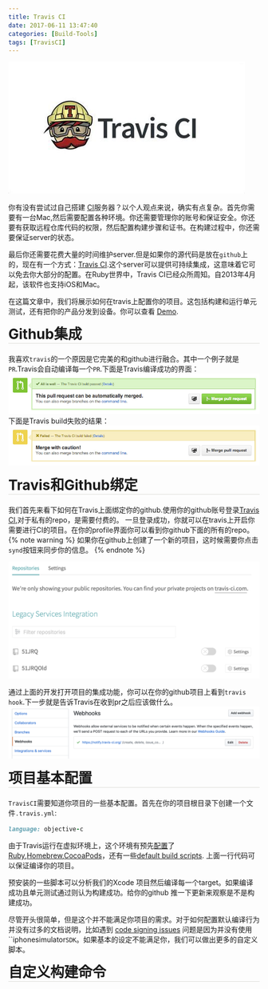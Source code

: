 ```yaml
---
title: Travis CI
date: 2017-06-11 13:47:40
categories: [Build-Tools]
tags: [TravisCI]
---
```


![clang](https://raw.githubusercontent.com/HaviLee/Blog-Images/master/Tech/travis.jpeg)

你有没有尝试过自己搭建 [CI](http://en.wikipedia.org/wiki/Continuous_integration)服务器？以个人观点来说，确实有点复杂。首先你需要有一台Mac,然后需要配置各种环境。你还需要管理你的账号和保证安全。你还要有获取远程仓库代码的权限，然后配置构建步骤和证书。在构建过程中，你还需要保证server的状态。
<!--more-->

最后你还需要花费大量的时间维护server.但是如果你的源代码是放在`github`上的，现在有一个方式：[Travis CI](https://travis-ci.org/).这个server可以提供可持续集成，这意味着它可以免去你大部分的配置。在Ruby世界中，Travis CI已经众所周知。自2013年4月起，该软件也支持iOS和Mac。

在这篇文章中，我们将展示如何在travis上配置你的项目。这包括构建和运行单元测试，还有把你的产品分发到设备。你可以查看 [Demo](https://github.com/objcio/issue-6-travis-ci).

<h1 style="border-bottom: 1px solid #ddddd8; margin-top:1px;margin-bottom:20px">Github集成</h1>

我喜欢`travis`的一个原因是它完美的和github进行融合。其中一个例子就是`PR`.Travis会自动编译每一个`PR`.下面是Travis编译成功的界面：
![success](https://raw.githubusercontent.com/HaviLee/Blog-Images/master/Tech/github_ready_to_merge-4a9e8dc9.jpg)
下面是Travis build失败的结果：
![fail](https://raw.githubusercontent.com/HaviLee/Blog-Images/master/Tech/github_merge_with_caution-bed39093.jpg)

<h1 style="border-bottom: 1px solid #ddddd8; margin-top:1px;margin-bottom:20px">Travis和Github绑定</h1>

我们首先来看下如何在Travis上面绑定你的github.使用你的github账号登录[Travis CI](https://travis-ci.org/),对于私有的repo，是需要付费的。
一旦登录成功，你就可以在travis上开启你需要进行CI的项目。在你的profile界面你可以看到你github下面的所有的repo。
{% note warning %}
如果你在github上创建了一个新的项目，这时候需要你点击`synd`按钮来同步你的信息。
{% endnote %}

![image](https://raw.githubusercontent.com/HaviLee/Blog-Images/master/Tech/travis-repos.png)

通过上面的开发打开项目的集成功能，你可以在你的github项目上看到`travis hook`.下一步就是告诉Travis在收到pr之后应该做什么。
![image](https://raw.githubusercontent.com/HaviLee/Blog-Images/master/Tech/webhook.png)

<h1 style="border-bottom: 1px solid #ddddd8; margin-top:1px;margin-bottom:20px">项目基本配置</h1>

`TravisCI`需要知道你项目的一些基本配置。首先在你的项目根目录下创建一个文件`.travis.yml`:
```ruby
language: objective-c
```

由于Travis运行在虚拟环境上，这个环境有预先[配置](https://docs.travis-ci.com/user/reference/osx/)了[Ruby](https://www.ruby-lang.org/en/),[Homebrew](http://brew.sh/),[CocoaPods](http://cocoapods.org/)，还有一些[default build scripts](https://github.com/jspahrsummers/objc-build-scripts). 上面一行代码可以保证编译你的项目。

预安装的一些脚本可以分析我们的Xcode 项目然后编译每一个target。如果编译成功且单元测试通过则认为构建成功。给你的github 推一下更新来观察是不是构建成功。

尽管开头很简单，但是这个并不能满足你项目的需求。对于如何配置默认编译行为并没有过多的文档说明，比如遇到 [code signing issues](https://github.com/travis-ci/travis-ci/issues/1322) 问题是因为并没有使用``iphonesimulator`SDK`。如果基本的设定不能满足你，我们可以做出更多的自定义脚本。

<h1 style="border-bottom: 1px solid #ddddd8; margin-top:1px;margin-bottom:20px">自定义构建命令</h1>






